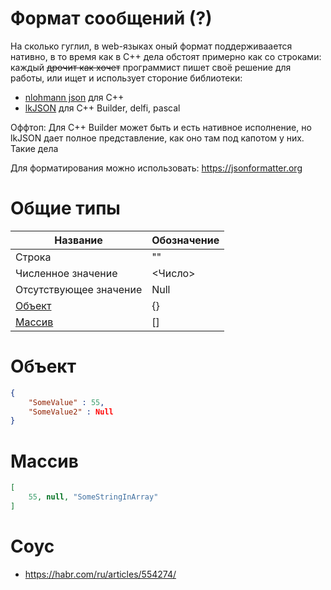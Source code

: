 # Формат сообщений (?)

На сколько гуглил, в web-языках оный формат поддерживаается нативно, в то время как в C++ дела обстоят примерно как со строками: каждый ~~дрочит как хочет~~ программист пишет своё решение для работы, или ищет и использует стороние библиотеки:

* [nlohmann json](https://github.com/nlohmann/json) для C++
* [lkJSON](https://github.com/otomazeli/lkJSON) для C++ Builder, delfi, pascal

Оффтоп: Для С++ Builder может быть и есть нативное исполнение, но lkJSON дает полное представление, как оно там под капотом у них. Такие дела

Для форматирования можно использовать: https://jsonformatter.org

# Общие типы

| Название               | Обозначение |
| ---------------------- | ----------- |
| Строка                 | ""          |
| Численное значение     | <Число>     |
| Отсутствующее значение | Null        |
| [Объект](#объект)      | {}          |
| [Массив](#массив)      | []          |

# Объект


```Json
{
    "SomeValue" : 55,
    "SomeValue2" : Null
}
```

# Массив

```Json
[
    55, null, "SomeStringInArray"
]
```

# Соус

* https://habr.com/ru/articles/554274/

